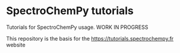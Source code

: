 # SpectroChemPy tutorials
Tutorials for SpectroChemPy usage.  WORK IN PROGRESS

This repository is the basis for the https://tutorials.spectrochempy.fr website
